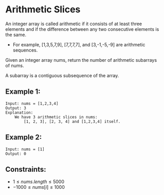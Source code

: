 # Arithmetic Slices

An integer array is called arithmetic if it consists of at least three  
elements and if the difference between any two consecutive elements is  
the same.

* For example, [1,3,5,7,9], [7,7,7,7], and [3,-1,-5,-9] are arithmetic  
sequences.

Given an integer array nums, return the number of arithmetic subarrays  
of nums.

A subarray is a contiguous subsequence of the array.

 

## Example 1:

    Input: nums = [1,2,3,4]
    Output: 3
    Explanation: 
        We have 3 arithmetic slices in nums: 
            [1, 2, 3], [2, 3, 4] and [1,2,3,4] itself.

## Example 2:

    Input: nums = [1]
    Output: 0
    
 

## Constraints:

* $1 \le nums.length \le 5000$
* $-1000 \le nums[i] \le 1000$

